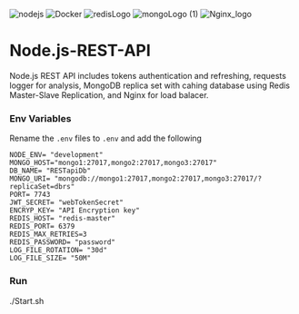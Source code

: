![nodejs](https://github.com/Erangr90/Node.js-REST-API/assets/62970558/7e3f6269-f730-48b8-9ece-1a719664d13f)
![Docker](https://github.com/Erangr90/Node.js-REST-API/assets/62970558/947d8c00-1a6b-4082-9a8f-7a8e5861e471)
![redisLogo](https://github.com/Erangr90/Node.js-REST-API/assets/62970558/fcb27e9b-0669-47d1-9789-7ee4cf0ab17e)
![mongoLogo (1)](https://github.com/Erangr90/Node.js-REST-API/assets/62970558/e0eb0960-739e-4460-b5bc-5e425c91560e)
![Nginx_logo](https://github.com/Erangr90/Node.js-REST-API/assets/62970558/bd6365e1-9194-40bc-a294-0440bb482b99)

# Node.js-REST-API
Node.js REST API includes tokens authentication and refreshing, requests logger for analysis, MongoDB replica set with cahing database using Redis Master-Slave Replication, and Nginx for load balacer.







### Env Variables

Rename the `.env` files to `.env` and add the following

```
NODE_ENV= "development"
MONGO_HOST="mongo1:27017,mongo2:27017,mongo3:27017"
DB_NAME= "RESTapiDb"
MONGO_URI= "mongodb://mongo1:27017,mongo2:27017,mongo3:27017/?replicaSet=dbrs"
PORT= 7743
JWT_SECRET= "webTokenSecret"
ENCRYP_KEY= "API Encryption key"
REDIS_HOST= "redis-master"
REDIS_PORT= 6379
REDIS_MAX_RETRIES=3
REDIS_PASSWORD= "password"
LOG_FILE_ROTATION= "30d"
LOG_FILE_SIZE= "50M"
```

### Run
./Start.sh

